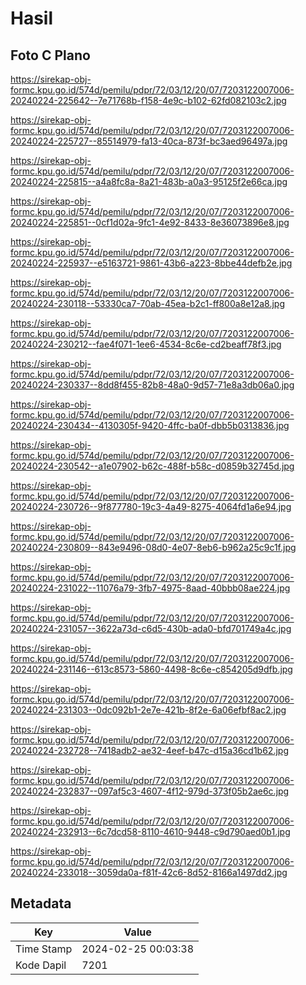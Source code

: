 # Hasil

## Foto C Plano

https://sirekap-obj-formc.kpu.go.id/574d/pemilu/pdpr/72/03/12/20/07/7203122007006-20240224-225642--7e71768b-f158-4e9c-b102-62fd082103c2.jpg

https://sirekap-obj-formc.kpu.go.id/574d/pemilu/pdpr/72/03/12/20/07/7203122007006-20240224-225727--85514979-fa13-40ca-873f-bc3aed96497a.jpg

https://sirekap-obj-formc.kpu.go.id/574d/pemilu/pdpr/72/03/12/20/07/7203122007006-20240224-225815--a4a8fc8a-8a21-483b-a0a3-95125f2e66ca.jpg

https://sirekap-obj-formc.kpu.go.id/574d/pemilu/pdpr/72/03/12/20/07/7203122007006-20240224-225851--0cf1d02a-9fc1-4e92-8433-8e36073896e8.jpg

https://sirekap-obj-formc.kpu.go.id/574d/pemilu/pdpr/72/03/12/20/07/7203122007006-20240224-225937--e5163721-9861-43b6-a223-8bbe44defb2e.jpg

https://sirekap-obj-formc.kpu.go.id/574d/pemilu/pdpr/72/03/12/20/07/7203122007006-20240224-230118--53330ca7-70ab-45ea-b2c1-ff800a8e12a8.jpg

https://sirekap-obj-formc.kpu.go.id/574d/pemilu/pdpr/72/03/12/20/07/7203122007006-20240224-230212--fae4f071-1ee6-4534-8c6e-cd2beaff78f3.jpg

https://sirekap-obj-formc.kpu.go.id/574d/pemilu/pdpr/72/03/12/20/07/7203122007006-20240224-230337--8dd8f455-82b8-48a0-9d57-71e8a3db06a0.jpg

https://sirekap-obj-formc.kpu.go.id/574d/pemilu/pdpr/72/03/12/20/07/7203122007006-20240224-230434--4130305f-9420-4ffc-ba0f-dbb5b0313836.jpg

https://sirekap-obj-formc.kpu.go.id/574d/pemilu/pdpr/72/03/12/20/07/7203122007006-20240224-230542--a1e07902-b62c-488f-b58c-d0859b32745d.jpg

https://sirekap-obj-formc.kpu.go.id/574d/pemilu/pdpr/72/03/12/20/07/7203122007006-20240224-230726--9f877780-19c3-4a49-8275-4064fd1a6e94.jpg

https://sirekap-obj-formc.kpu.go.id/574d/pemilu/pdpr/72/03/12/20/07/7203122007006-20240224-230809--843e9496-08d0-4e07-8eb6-b962a25c9c1f.jpg

https://sirekap-obj-formc.kpu.go.id/574d/pemilu/pdpr/72/03/12/20/07/7203122007006-20240224-231022--11076a79-3fb7-4975-8aad-40bbb08ae224.jpg

https://sirekap-obj-formc.kpu.go.id/574d/pemilu/pdpr/72/03/12/20/07/7203122007006-20240224-231057--3622a73d-c6d5-430b-ada0-bfd701749a4c.jpg

https://sirekap-obj-formc.kpu.go.id/574d/pemilu/pdpr/72/03/12/20/07/7203122007006-20240224-231146--613c8573-5860-4498-8c6e-c854205d9dfb.jpg

https://sirekap-obj-formc.kpu.go.id/574d/pemilu/pdpr/72/03/12/20/07/7203122007006-20240224-231303--0dc092b1-2e7e-421b-8f2e-6a06efbf8ac2.jpg

https://sirekap-obj-formc.kpu.go.id/574d/pemilu/pdpr/72/03/12/20/07/7203122007006-20240224-232728--7418adb2-ae32-4eef-b47c-d15a36cd1b62.jpg

https://sirekap-obj-formc.kpu.go.id/574d/pemilu/pdpr/72/03/12/20/07/7203122007006-20240224-232837--097af5c3-4607-4f12-979d-373f05b2ae6c.jpg

https://sirekap-obj-formc.kpu.go.id/574d/pemilu/pdpr/72/03/12/20/07/7203122007006-20240224-232913--6c7dcd58-8110-4610-9448-c9d790aed0b1.jpg

https://sirekap-obj-formc.kpu.go.id/574d/pemilu/pdpr/72/03/12/20/07/7203122007006-20240224-233018--3059da0a-f81f-42c6-8d52-8166a1497dd2.jpg


## Metadata

| Key        | Value               |
| ---------- | ------------------- |
| Time Stamp | 2024-02-25 00:03:38 |
| Kode Dapil | 7201                |




